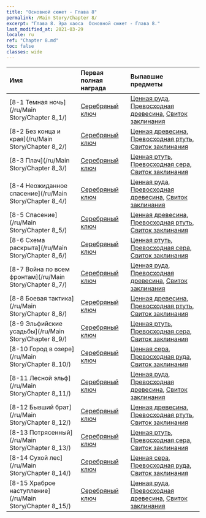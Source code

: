 ```yaml
---
title: "Основной сюжет - Глава 8"
permalink: /Main Story/Chapter 8/
excerpt: "Глава 8. Эра хаоса  Основной сюжет - Глава 8."
last_modified_at: 2021-03-29
locale: ru
ref: "Chapter 8.md"
toc: false
classes: wide
---
```


  | Имя |  Первая полная награда | Выпавшие предметы |
  |:------------|:------------|:------------| 
  | [8-1 Темная ночь](/ru/Main Story/Chapter 8_1/) | [Серебряный ключ](/ru/Items/con_693/) | [Ценная руда](/ru/Items/mat_26/), [Превосходная древесина](/ru/Items/mat_20/), [Свиток заклинания](/ru/Items/con_694/) |
  | [8-2 Без конца и края](/ru/Main Story/Chapter 8_2/) | [Серебряный ключ](/ru/Items/con_693/) | [Ценная древесина](/ru/Items/mat_27/), [Превосходная ртуть](/ru/Items/mat_21/), [Свиток заклинания](/ru/Items/con_694/) |
  | [8-3 Плач](/ru/Main Story/Chapter 8_3/) | [Серебряный ключ](/ru/Items/con_693/) | [Ценная ртуть](/ru/Items/mat_28/), [Превосходная сера](/ru/Items/mat_22/), [Свиток заклинания](/ru/Items/con_694/) |
  | [8-4 Неожиданное спасение](/ru/Main Story/Chapter 8_4/) | [Серебряный ключ](/ru/Items/con_693/) | [Ценная руда](/ru/Items/mat_26/), [Превосходная древесина](/ru/Items/mat_20/), [Свиток заклинания](/ru/Items/con_694/) |
  | [8-5 Спасение](/ru/Main Story/Chapter 8_5/) | [Серебряный ключ](/ru/Items/con_693/) | [Ценная древесина](/ru/Items/mat_27/), [Превосходная ртуть](/ru/Items/mat_21/), [Свиток заклинания](/ru/Items/con_694/) |
  | [8-6 Схема раскрыта](/ru/Main Story/Chapter 8_6/) | [Серебряный ключ](/ru/Items/con_693/) | [Ценная ртуть](/ru/Items/mat_28/), [Превосходная сера](/ru/Items/mat_22/), [Свиток заклинания](/ru/Items/con_694/) |
  | [8-7 Война по всем фронтам](/ru/Main Story/Chapter 8_7/) | [Серебряный ключ](/ru/Items/con_693/) | [Ценная руда](/ru/Items/mat_26/), [Превосходная древесина](/ru/Items/mat_20/), [Свиток заклинания](/ru/Items/con_694/) |
  | [8-8 Боевая тактика](/ru/Main Story/Chapter 8_8/) | [Серебряный ключ](/ru/Items/con_693/) | [Ценная древесина](/ru/Items/mat_27/), [Превосходная ртуть](/ru/Items/mat_21/), [Свиток заклинания](/ru/Items/con_694/) |
  | [8-9 Эльфийские усадьбы](/ru/Main Story/Chapter 8_9/) | [Серебряный ключ](/ru/Items/con_693/) | [Ценная ртуть](/ru/Items/mat_28/), [Превосходная сера](/ru/Items/mat_22/), [Свиток заклинания](/ru/Items/con_694/) |
  | [8-10 Город в озере](/ru/Main Story/Chapter 8_10/) | [Серебряный ключ](/ru/Items/con_693/) | [Ценная сера](/ru/Items/mat_29/), [Превосходная руда](/ru/Items/mat_19/), [Свиток заклинания](/ru/Items/con_694/) |
  | [8-11 Лесной эльф](/ru/Main Story/Chapter 8_11/) | [Серебряный ключ](/ru/Items/con_693/) | [Ценная руда](/ru/Items/mat_26/), [Превосходная древесина](/ru/Items/mat_20/), [Свиток заклинания](/ru/Items/con_694/) |
  | [8-12 Бывший брат](/ru/Main Story/Chapter 8_12/) | [Серебряный ключ](/ru/Items/con_693/) | [Ценная древесина](/ru/Items/mat_27/), [Превосходная ртуть](/ru/Items/mat_21/), [Свиток заклинания](/ru/Items/con_694/) |
  | [8-13 Потрясенный](/ru/Main Story/Chapter 8_13/) | [Серебряный ключ](/ru/Items/con_693/) | [Ценная ртуть](/ru/Items/mat_28/), [Превосходная сера](/ru/Items/mat_22/), [Свиток заклинания](/ru/Items/con_694/) |
  | [8-14 Сухой лес](/ru/Main Story/Chapter 8_14/) | [Серебряный ключ](/ru/Items/con_693/) | [Ценная сера](/ru/Items/mat_29/), [Превосходная руда](/ru/Items/mat_19/), [Свиток заклинания](/ru/Items/con_694/) |
  | [8-15 Храброе наступление](/ru/Main Story/Chapter 8_15/) | [Серебряный ключ](/ru/Items/con_693/) | [Ценная руда](/ru/Items/mat_26/), [Превосходная древесина](/ru/Items/mat_20/), [Свиток заклинания](/ru/Items/con_694/) |
